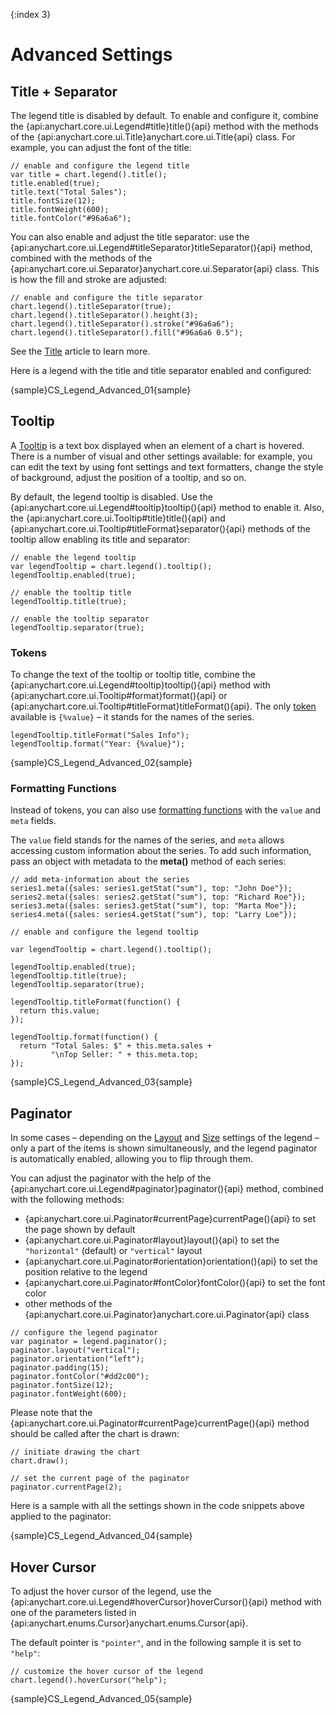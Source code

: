 {:index 3}
# Advanced Settings

## Title + Separator

The legend title is disabled by default. To enable and configure it, combine the {api:anychart.core.ui.Legend#title}title(){api} method with the methods of the {api:anychart.core.ui.Title}anychart.core.ui.Title{api} class. For example, you can adjust the font of the title:

```
// enable and configure the legend title
var title = chart.legend().title();
title.enabled(true);
title.text("Total Sales");
title.fontSize(12);
title.fontWeight(600);
title.fontColor("#96a6a6");
```

You can also enable and adjust the title separator: use the {api:anychart.core.ui.Legend#titleSeparator}titleSeparator(){api} method, combined with the methods of the {api:anychart.core.ui.Separator}anychart.core.ui.Separator{api} class. This is how the fill and stroke are adjusted:

```
// enable and configure the title separator
chart.legend().titleSeparator(true);
chart.legend().titleSeparator().height(3);
chart.legend().titleSeparator().stroke("#96a6a6");
chart.legend().titleSeparator().fill("#96a6a6 0.5");
```

See the [Title](../Title) article to learn more.

Here is a legend with the title and title separator enabled and configured:

{sample}CS\_Legend\_Advanced\_01{sample}

## Tooltip

A [Tooltip](../Tooltip) is a text box displayed when an element of a chart is hovered. There is a number of visual and other settings available: for example, you can edit the text by using font settings and text formatters, change the style of background, adjust the position of a tooltip, and so on.

By default, the legend tooltip is disabled. Use the {api:anychart.core.ui.Legend#tooltip}tooltip(){api} method to enable it. Also, the {api:anychart.core.ui.Tooltip#title}title(){api} and {api:anychart.core.ui.Tooltip#titleFormat}separator(){api} methods of the tooltip allow enabling its title and separator:

```
// enable the legend tooltip
var legendTooltip = chart.legend().tooltip();
legendTooltip.enabled(true);

// enable the tooltip title
legendTooltip.title(true);

// enable the tooltip separator
legendTooltip.separator(true);
```

### Tokens

To change the text of the tooltip or tooltip title, combine the {api:anychart.core.ui.Legend#tooltip}tooltip(){api} method with {api:anychart.core.ui.Tooltip#format}format(){api} or {api:anychart.core.ui.Tooltip#titleFormat}titleFormat(){api}. The only [token](../Text_Formatters#string_tokens) available is `{%value}` – it stands for the names of the series.

```
legendTooltip.titleFormat("Sales Info");
legendTooltip.format("Year: {%value}");
```

{sample}CS\_Legend\_Advanced\_02{sample}

### Formatting Functions

Instead of tokens, you can also use [formatting functions](../Text_Formatters#formatting_functions) with the `value` and `meta` fields.

The `value` field stands for the names of the series, and `meta` allows accessing custom information about the series. To add such information, pass an object with metadata to the **meta()** method of each series:

```
// add meta-information about the series
series1.meta({sales: series1.getStat("sum"), top: "John Doe"});
series2.meta({sales: series2.getStat("sum"), top: "Richard Roe"});
series3.meta({sales: series3.getStat("sum"), top: "Marta Moe"});
series4.meta({sales: series4.getStat("sum"), top: "Larry Loe"});

// enable and configure the legend tooltip

var legendTooltip = chart.legend().tooltip();

legendTooltip.enabled(true);
legendTooltip.title(true);
legendTooltip.separator(true);

legendTooltip.titleFormat(function() {
  return this.value;
});

legendTooltip.format(function() {
  return "Total Sales: $" + this.meta.sales +
         "\nTop Seller: " + this.meta.top;
});
```

{sample}CS\_Legend\_Advanced\_03{sample}

## Paginator

In some cases – depending on the [Layout](Basic_Settings#layout) and [Size](Basic_Settings#size) settings of the legend – only a part of the items is shown simultaneously, and the legend paginator is automatically enabled, allowing you to flip through them.

You can adjust the paginator with the help of the {api:anychart.core.ui.Legend#paginator}paginator(){api} method, combined with the following methods:

* {api:anychart.core.ui.Paginator#currentPage}currentPage(){api} to set the page shown by default
* {api:anychart.core.ui.Paginator#layout}layout(){api} to set the `"horizontal"` (default) or `"vertical"` layout
* {api:anychart.core.ui.Paginator#orientation}orientation(){api} to set the position relative to the legend
* {api:anychart.core.ui.Paginator#fontColor}fontColor(){api} to set the font color
* other methods of the {api:anychart.core.ui.Paginator}anychart.core.ui.Paginator{api} class


```
// configure the legend paginator
var paginator = legend.paginator();
paginator.layout("vertical");
paginator.orientation("left");
paginator.padding(15);
paginator.fontColor("#dd2c00");
paginator.fontSize(12);
paginator.fontWeight(600);
```

Please note that the {api:anychart.core.ui.Paginator#currentPage}currentPage(){api} method should be called after the chart is drawn:

```
// initiate drawing the chart
chart.draw();

// set the current page of the paginator
paginator.currentPage(2);
```

Here is a sample with all the settings shown in the code snippets above applied to the paginator:

{sample}CS\_Legend\_Advanced\_04{sample}

## Hover Cursor

To adjust the hover cursor of the legend, use the {api:anychart.core.ui.Legend#hoverCursor}hoverCursor(){api} method with one of the parameters listed in {api:anychart.enums.Cursor}anychart.enums.Cursor{api}.

The default pointer is `"pointer"`, and in the following sample it is set to `"help"`:

```
// customize the hover cursor of the legend
chart.legend().hoverCursor("help");
```

{sample}CS\_Legend\_Advanced\_05{sample}